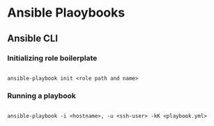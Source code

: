 # Ansible Plaoybooks



## Ansible CLI

### Initializing role boilerplate
```console

ansible-playbook init <role path and name>

```

### Running a playbook
```console

ansible-playbook -i <hostname>, -u <ssh-user> -kK <playbook.yml>

```
